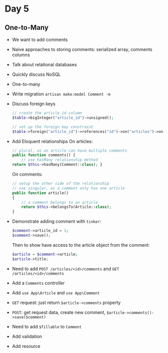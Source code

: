 # Day 5

## One-to-Many
- We want to add comments
- Naive approaches to storing comments: serialized array, comments columns
- Talk about relational databases
- Quickly discuss NoSQL
- One-to-many
- Write migration
    `artisan make:model Comment -m`
- Discuss foreign keys
    ```php
    // create the article_id column
    $table->bigInteger("article_id")->unsigned();

    // set up the foreign key constraint
    $table->foreign("article_id")->references("id")->on("articles")->onDelete("cascade");
    ```
- Add Eloquent relationships
    On articles:
    ```php
    // plural, as an article can have multiple comments
    public function comments() {
        // use hasMany relationship method
    return $this->hasMany(Comment::class); }
    ```

    On comments:
    ```php
    // setup the other side of the relationship
    // use singular, as a comment only has one article
    public function article()
    {
        // a comment belongs to an article
        return $this->belongsTo(Article::class);
    }
    ```
- Demonstrate adding comment with `tinker`:
    ```php
    $comment->article_id = 1;
    $comment->save();
    ```
    Then to show have access to the article object from the comment:
    ```php
    $article = $comment->article;
    $article->title;
    ```
- Need to add `POST /articles/<id>/comments` and `GET /articles/<id>/comments`
- Add a `Comments` controller
- Add `use App\Article` and `use App\Comment`
- `GET` request: just return `$article->comments` property
- `POST`: get request data, create new comment, `$article->comments()->save($comment)`
- Need to add `$fillable` to `Comment`
- Add validation
- Add resource

